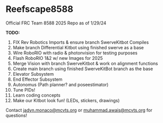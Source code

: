 # Reefscape8588
Official FRC Team 8588 2025 Repo as of 1/29/24

<strong>TODO:</strong>
1. FIX Rev Robotics Imports & ensure branch SwerveKitbot Compiles
2. Make branch Differential Kitbot using finished swerve as a base
3. Wire RoboRIO with radio & photonvision for testing purposes
4. Flash RoboRIO 1&2 w/ new Images for 2025
5. Merge Vision with branch SwerveKitbot & work on alignment functions
6. Create main branch using finished SwerveKitBot branch as the base
7. Elevator Subsystem
8. End Effector Subsystem
9. Autonomus (Path planner? and poseestimator)
10. Tune PIDs!
11. Learn coding concepts
12. Make our Kitbot look fun! (LEDs, stickers, drawings)

Contact jadyn.monaco@mcvts.org or muhammad.awais@mcvts.org for questions!
